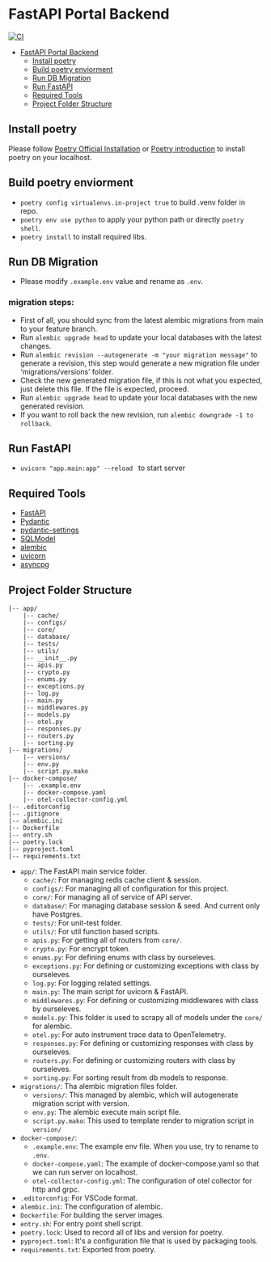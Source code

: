 # FastAPI Portal Backend

[![CI](https://github.com/aloong-planet/fastapi-backend/actions/workflows/ci.yaml/badge.svg)](https://github.com/aloong-planet/fastapi-backend/actions/workflows/ci.yaml)

- [FastAPI Portal Backend](#fastapi-portal-backend)
  - [Install poetry](#install-poetry)
  - [Build poetry enviorment](#build-poetry-enviorment)
  - [Run DB Migration](#run-db-migration)
  - [Run FastAPI](#run-fastapi)
  - [Required Tools](#required-tools)
  - [Project Folder Structure](#project-folder-structure)

## Install poetry

Please follow [Poetry Official Installation](https://python-poetry.org/docs/#installation) or [Poetry introduction](https://blog.kyomind.tw/python-poetry/) to install poetry on your localhost.

## Build poetry enviorment

- `poetry config virtualenvs.in-project true` to build .venv folder in repo.
- `poetry env use python` to apply your python path or directly `poetry shell`.
- `poetry install` to install required libs.

## Run DB Migration

- Please modify `.example.env` value and rename as `.env`.

### migration steps:

- First of all, you should sync from the latest alembic migrations from main to your feature branch.
- Run `alembic upgrade head` to update your local databases with the latest changes.
- Run `alembic revision --autogenerate -m "your migration message"` to generate a revision, this step would generate a new migration file under ‘migrations/versions’ folder.
- Check the new generated migration file, if this is not what you expected, just delete this file. If the file is expected, proceed.
- Run `alembic upgrade head` to update your local databases with the new generated revision.
- If you want to roll back the new revision, run `alembic downgrade -1 to rollback`.

## Run FastAPI

- `uvicorn "app.main:app" --reload ` to start server

## Required Tools

- [FastAPI](https://fastapi.tiangolo.com)
- [Pydantic](https://docs.pydantic.dev/latest/)
- [pydantic-settings](https://docs.pydantic.dev/latest/concepts/pydantic_settings/)
- [SQLModel](https://sqlmodel.tiangolo.com/help/)
- [alembic](https://alembic.sqlalchemy.org/en/latest/)
- [uvicorn](https://www.uvicorn.org)
- [asyncpg](https://github.com/MagicStack/asyncpg)

## Project Folder Structure

```
|-- app/
    |-- cache/
    |-- configs/
    |-- core/
    |-- database/
    |-- tests/
    |-- utils/
    |-- __init__.py
    |-- apis.py
    |-- crypto.py
    |-- enums.py
    |-- exceptions.py
    |-- log.py
    |-- main.py
    |-- middlewares.py
    |-- models.py
    |-- otel.py
    |-- responses.py
    |-- routers.py
    |-- sorting.py
|-- migrations/
    |-- versions/
    |-- env.py
    |-- script.py.mako
|-- docker-compose/
    |-- .example.env
    |-- docker-compose.yaml
    |-- otel-collector-config.yml
|-- .editorconfig
|-- .gitignore
|-- alembic.ini
|-- Dockerfile
|-- entry.sh
|-- poetry.lock
|-- pyproject.toml
|-- requirements.txt
```

- `app/`: The FastAPI main service folder.
  - `cache/`: For managing redis cache client & session.
  - `configs/`: For managing all of configuration for this project.
  - `core/`: For managing all of service of API server.
  - `database/`: For managing database session & seed. And current only have Postgres.
  - `tests/`: For unit-test folder.
  - `utils/`: For util function based scripts.
  - `apis.py`: For getting all of routers from `core/`.
  - `crypto.py`: For encrypt token.
  - `enums.py`: For defining enums with class by ourseleves.
  - `exceptions.py`: For defining or customizing exceptions with class by ourseleves.
  - `log.py`: For logging related settings.
  - `main.py`: The main script for uvicorn & FastAPI.
  - `middlewares.py`: For defining or customizing middlewares with class by ourseleves.
  - `models.py`: This folder is used to scrapy all of models under the `core/` for alembic.
  - `otel.py`: For auto instrument trace data to OpenTelemetry.
  - `responses.py`: For defining or customizing responses with class by ourseleves.
  - `routers.py`: For defining or customizing routers with class by ourseleves.
  - `sorting.py`: For sorting result from db models to response.
- `migrations/`: Tha alembic migration files folder.
  - `versions/`: This managed by alembic, which will autogenerate migration script with version.
  - `env.py`: The alembic execute main script file.
  - `script.py.mako`: This used to template render to migration script in `version/`
- `docker-compose/`:
  - `.example.env`: The example env file. When you use, try to rename to `.env`.
  - `docker-compose.yaml`: The example of docker-compose.yaml so that we can run server on localhost.
  - `otel-collector-config.yml`: The configuration of otel collector for http and grpc.
- `.editorconfig`: For VSCode format.
- `alembic.ini`: The configuration of alembic.
- `Dockerfile`: For building the server images.
- `entry.sh`: For entry point shell script.
- `poetry.lock`: Used to record all of libs and version for poetry.
- `pyproject.toml`: It's a configuration file that is used by packaging tools.
- `requirements.txt`: Exported from poetry.
